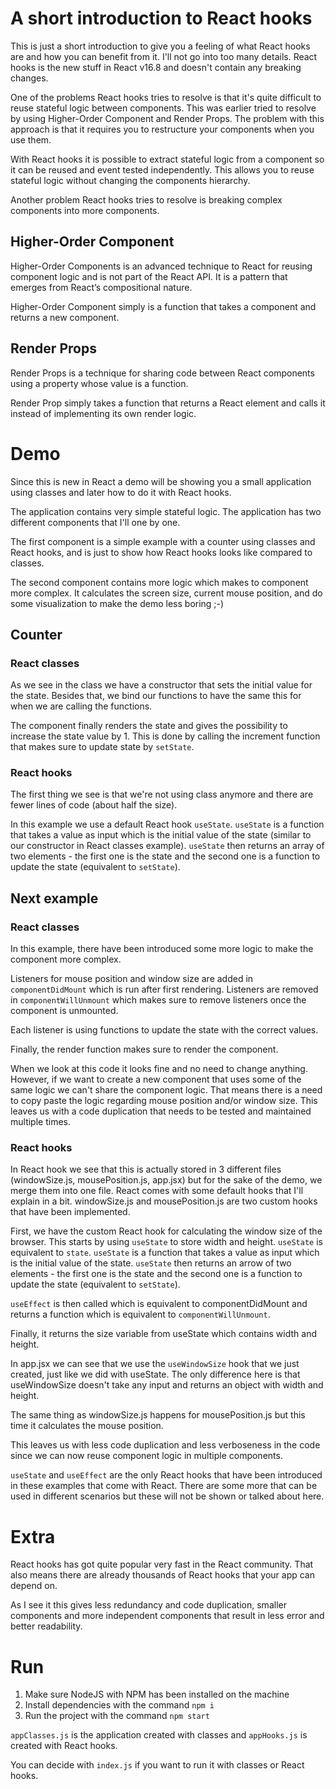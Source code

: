 # A short introduction to React hooks
This is just a short introduction to give you a feeling of what React hooks are and how you can benefit from it. I'll not go into too many details.
React hooks is the new stuff in React v16.8 and doesn't contain any breaking changes.

One of the problems React hooks tries to resolve is that it's quite difficult to reuse stateful logic between components.
This was earlier tried to resolve by using Higher-Order Component and Render Props. The problem with this approach is that it requires you to restructure your components when you use them.

With React hooks it is possible to extract stateful logic from a component so it can be reused and event tested independently. This allows you to reuse stateful logic without changing the components hierarchy.

Another problem React hooks tries to resolve is breaking complex components into more components.


## Higher-Order Component
Higher-Order Components is an advanced technique to React for reusing component logic and is not part of the React API. It is a pattern that emerges from React’s compositional nature.

Higher-Order Component simply is a function that takes a component and returns a new component.

## Render Props
Render Props is a technique for sharing code between React components using a property whose value is a function.

Render Prop simply takes a function that returns a React element and calls it instead of implementing its own render logic.


# Demo
Since this is new in React a demo will be showing you a small application using classes and later how to do it with React hooks.

The application contains very simple stateful logic.
The application has two different components that I'll one by one.

The first component is a simple example with a counter using classes and React hooks, and is just to show how React hooks looks like compared to classes.

The second component contains more logic which makes to component more complex. It calculates the screen size, current mouse position, and do some visualization to make the demo less boring ;-)

## Counter
### React classes
As we see in the class we have a constructor that sets the initial value for the state. Besides that, we bind our functions to have the same this for when we are calling the functions.

The component finally renders the state and gives the possibility to increase the state value by 1.
This is done by calling the increment function that makes sure to update state by `setState`.

### React hooks
The first thing we see is that we're not using class anymore and there are fewer lines of code (about half the size).

In this example we use a default React hook `useState`.
`useState` is a function that takes a value as input which is the initial value of the state (similar to our constructor in React classes example). `useState` then returns an array of two elements - the first one is the state and the second one is a function to update the state (equivalent to `setState`).


## Next example
### React classes
In this example, there have been introduced some more logic to make the component more complex.

Listeners for mouse position and window size are added in `componentDidMount` which is run after first rendering.
Listeners are removed in `componentWillUnmount` which makes sure to remove listeners once the component is unmounted.

Each listener is using functions to update the state with the correct values.

Finally, the render function makes sure to render the component.

When we look at this code it looks fine and no need to change anything. However, if we want to create a new component that uses some of the same logic we can't share the component logic. That means there is a need to copy paste the logic regarding mouse position and/or window size.
This leaves us with a code duplication that needs to be tested and maintained multiple times.

### React hooks
In React hook we see that this is actually stored in 3 different files (windowSize.js, mousePosition.js, app.jsx) but for the sake of the demo, we merge them into one file.
React comes with some default hooks that I'll explain in a bit. windowSize.js and mousePosition.js are two custom hooks that have been implemented.

First, we have the custom React hook for calculating the window size of the browser. This starts by using `useState` to store width and height. `useState` is equivalent to `state`. `useState` is a function that takes a value as input which is the initial value of the state. `useState` then returns an arrow of two elements - the first one is the state and the second one is a function to update the state (equivalent to `setState`).

`useEffect` is then called which is equivalent to componentDidMount and returns a function which is equivalent to `componentWillUnmount`.

Finally, it returns the size variable from useState which contains width and height.

In app.jsx we can see that we use the `useWindowSize` hook that we just created, just like we did with useState. The only difference here is that useWindowSize doesn't take any input and returns an object with width and height.

The same thing as windowSize.js happens for mousePosition.js but this time it calculates the mouse position.

This leaves us with less code duplication and less verboseness in the code since we can now reuse component logic in multiple components.

`useState` and `useEffect` are the only React hooks that have been introduced in these examples that come with React. There are some more that can be used in different scenarios but these will not be shown or talked about here.

# Extra
React hooks has got quite popular very fast in the React community. That also means there are already thousands of React hooks that your app can depend on.

As I see it this gives less redundancy and code duplication, smaller components and more independent components that result in less error and better readability.

# Run
1. Make sure NodeJS with NPM has been installed on the machine
2. Install dependencies with the command `npm i`
3. Run the project with the command `npm start`

`appClasses.js` is the application created with classes and `appHooks.js` is created with React hooks.

You can decide with `index.js` if you want to run it with classes or React hooks.